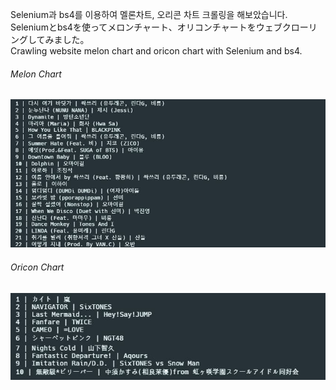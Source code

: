 Selenium과 bs4를 이용하여 멜론차트, 오리콘 차트 크롤링을 해보았습니다.  
Seleniumとbs4を使ってメロンチャート、オリコンチャートをウェブクローリングしてみました。  
Crawling website melon chart and oricon chart with Selenium and bs4.  


###### Melon Chart  
![melon](./img/melon.JPG)


###### Oricon Chart  
![oricon](./img/oricon.JPG)
